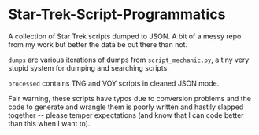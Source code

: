 # Star-Trek-Script-Programmatics

A collection of Star Trek scripts dumped to JSON. A bit of a messy repo from my work but better the data be out there than not.

`dumps` are various iterations of dumps from `script_mechanic.py`, a tiny very stupid system for dumping and searching scripts.

`processed` contains TNG and VOY scripts in cleaned JSON mode.

Fair warning, these scripts have typos due to conversion problems and the code to generate and wrangle them is poorly written and hastily slapped together -- please temper expectations (and know that I can code better than this when I want to).
